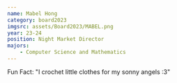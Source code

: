 ```yaml
---
name: Mabel Hong
category: board2023
imgsrc: assets/Board2023/MABEL.png
year: 23-24
position: Night Market Director
majors:
    - Computer Science and Mathematics
---
```


Fun Fact: "I crochet little clothes for my sonny angels :3"
